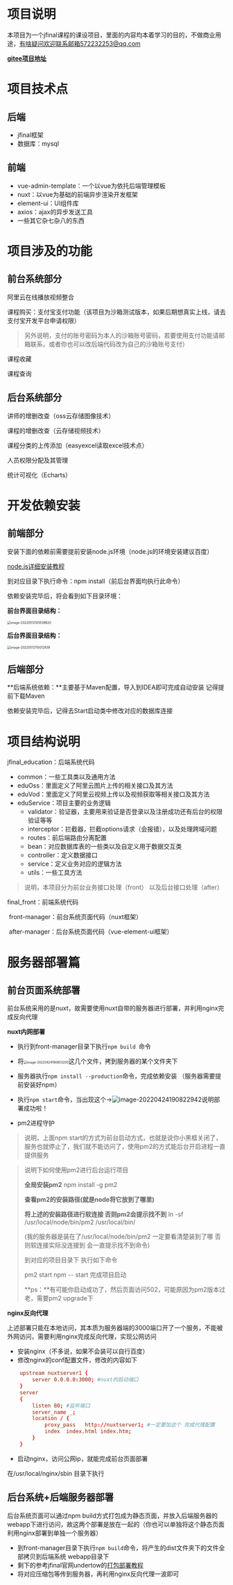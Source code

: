 # 项目说明

本项目为一个jfinal课程的课设项目，里面的内容均本着学习的目的，不做商业用途，有啥疑问欢迎联系邮箱572232253@qq.com

**<a href="https://gitee.com/link_L_rong/jfinal_education.git">gitee项目地址</a>**

# 项目技术点

## 后端

* jfinal框架
* 数据库：mysql

## 前端

* vue-admin-template：一个以vue为依托后端管理模板
* nuxt：以vue为基础的前端异步渲染开发框架
* element-ui：UI组件库
* axios：ajax的异步发送工具
* 一些其它杂七杂八的东西

# 项目涉及的功能

## 前台系统部分

阿里云在线播放视频整合

课程购买：支付宝支付功能（该项目为沙箱测试版本，如果后期想真实上线，请去支付宝开发平台申请权限）

> 另外说明，支付的账号密码为本人的沙箱账号密码，若要使用支付功能请邮箱联系，或者你也可以改后端代码改为自己的沙箱账号支付）

课程收藏

课程查询

## 后台系统部分

讲师的增删改查（oss云存储图像技术）

课程的增删改查（云存储视频技术）

课程分类的上传添加（easyexcel读取excel技术点）

人员权限分配及其管理

统计可视化（Echarts）

# 开发依赖安装

## 前端部分

安装下面的依赖前需要提前安装node.js环境（node.js的环境安装建议百度）

<a href="https://blog.csdn.net/weixin_39477597/article/details/87784418?spm=1001.2101.3001.6650.4&utm_medium=distribute.pc_relevant.none-task-blog-2%7Edefault%7ECTRLIST%7Edefault-4-87784418-blog-101292386.pc_relevant_default&depth_1-utm_source=distribute.pc_relevant.none-task-blog-2%7Edefault%7ECTRLIST%7Edefault-4-87784418-blog-101292386.pc_relevant_default&utm_relevant_index=7"> node.js详细安装教程</a>

到对应目录下执行命令：npm install（前后台界面均执行此命令）

依赖安装完毕后，将会看到如下目录环境：

**前台界面目录结构：**

<img src="https://lian-tuchuang.oss-cn-beijing.aliyuncs.com/img/20220512105858.png" alt="image-20220512105536620" style="zoom:50%;" />

**后台界面目录结构：**

<img src="https://lian-tuchuang.oss-cn-beijing.aliyuncs.com/img/20220512113904.png" alt="image-20220512110012839" style="zoom:50%;" />

## 后端部分

**后端系统依赖：**主要基于Maven配置，导入到IDEA即可完成自动安装 记得提前下载Maven

依赖安装完毕后，记得去Start启动类中修改对应的数据库连接

# 项目结构说明

jfinal_education：后端系统代码

- common：一些工具类以及通用方法
- eduOss：里面定义了阿里云图片上传的相关接口及其方法
- eduVod：里面定义了阿里云视频上传以及视频获取等相关接口及其方法
- eduService：项目主要的业务逻辑
  * validator：验证器，主要用来验证是否登录以及注册成功还有后台的权限验证等等
  * interceptor：拦截器，拦截options请求（会报错），以及处理跨域问题
  * routes：前后端路由分离配置
  * bean：对应数据库表的一些类以及自定义用于数据交互类
  * controller：定义数据接口
  * service：定义业务对应的逻辑方法
  * utils：一些工具方法

> 说明，本项目分为前台业务接口处理（front） 以及后台接口处理（after）

final_front：前端系统代码

​	front-manager：前台系统页面代码（nuxt框架）

​    after-manager：后台系统页面代码（vue-element-ui框架）

# 服务器部署篇

## 前台页面系统部署

前台系统采用的是nuxt，故需要使用nuxt自带的服务器进行部署，并利用nginx完成反向代理

**nuxt内网部署**

* 执行到front-manager目录下执行`npm build `命令
* 将<img src="C:/Users/Lenovo/AppData/Roaming/Typora/typora-user-images/image-20220424190653200.png" alt="image-20220424190653200" style="zoom:50%;" />这几个文件，拷到服务器的某个文件夹下
* 服务器执行`npm install --production`命令，完成依赖安装 （服务器需要提前安装好npm）
* 执行`npm start`命令，当出现这个->![image-20220424190822942](C:/Users/Lenovo/AppData/Roaming/Typora/typora-user-images/image-20220424190822942.png)说明部署成功啦！

* pm2进程守护

> 说明，上面npm start的方式为前台启动方式，也就是说你小黑框关闭了，服务也就停止了，我们就不能访问了，使用pm2的方式能后台开启进程一直提供服务

> 说明下如何使用pm2进行后台运行项目
>
> **全局安装pm2** npm install -g pm2
>
> **查看pm2的安装路径(就是node将它放到了哪里)**
>
> **将上述的安装路径进行软连接 否则pm2会提示找不到** ln -sf /usr/local/node/bin/pm2 /usr/local/bin/ 
>
> (我的服务器是装在了/usr/local/node/bin/pm2 一定要看清楚装到了哪 否则软连接实际没连接到 会一直提示找不到命令)
>
> 到对应的项目目录下 执行如下命令
>
> pm2 start npm -- start 完成项目启动
>
> **ps：**有可能你启动成功了，然后页面访问502，可能原因为pm2版本过老，需要pm2 upgrade下

**nginx反向代理**

上述部署只能在本地访问，其本质为服务器端的3000端口开了一个服务，不能被外网访问，需要利用nginx完成反向代理，实现公网访问

* 安装nginx（不多说，如果不会装可以自行百度）
* 修改nginx的conf配置文件，修改的内容如下

```conf
	upstream nuxtserver1 {
		server 0.0.0.0:3000; #nuxt的启动端口 
	}
	server
	{
		listen 80; #监听端口
		server_name _; 
		location / {
			proxy_pass   http://nuxtserver1; #一定要加这个 完成代理配置
			index  index.html index.htm;
		}
	}
```

* 启动nginx，访问公网ip，就能完成前台页面部署

在/usr/local/nginx/sbin 目录下执行

## 后台系统+后端服务器部署

后台系统页面可以通过npm build方式打包成为静态页面，并放入后端服务器的webapp下进行访问，故这两个部署是放在一起的（你也可以单独将这个静态页面利用nginx部署到单独一个服务器）

* 到front-manager目录下执行`npm build`命令，将产生的dist文件夹下的文件全部拷贝到后端系统 webapp目录下
* 剩下的参考jfinal官网undertow的<a href="https://jfinal.com/doc/1-3">打包部署教程</a>
* 将对应压缩包等传到服务器，再利用nginx反向代理一波即可
